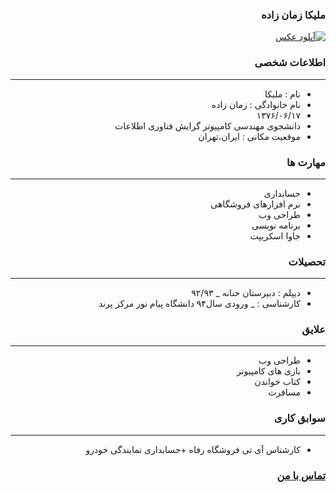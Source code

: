 <style type="text/css">
body{
 direction:rtl;
}
</style>
### ملیکا زمان زاده
<a href="https://uupload.ir/" target="_blank"><img src="https://uupload.ir/files/psld_showstdpic.gif" border="0" alt="آپلود عکس" /></a>
### اطلاعات شخصی

---
+ نام : ملیکا
+ نام خانوادگی : زمان زاده
+ ۱۳۷۶/۰۶/۱۷
+ دانشجوی مهندسی کامپیوتر گرایش فناوری اطلاعات
+ موقعیت مکانی : ایران،تهران


### مهارت ها

---
+ حسابداری
+ نرم افزارهای فروشگاهی
+ طراحی وب
+ برنامه نویسی 
+ جاوا اسکریپت

### تحصیلات

---
+ دیپلم : دبیرستان حنانه
_ ۹۲/۹۳
+ کارشناسی : 
_ ورودی سال۹۴ دانشگاه پیام نور مرکز پرند 

### علایق

---
+ طراحی وب
+ بازی های کامپیوتر
+ کتاب خواندن
+ مسافرت

### سوابق کاری

---
+ کارشناس آی تی فروشگاه رفاه
+حسابداری نمایندگی خودرو
### [تماس با من](melikaa.zamanzade@gmail.com)

